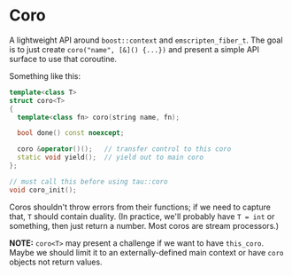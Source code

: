 # Coro
A lightweight API around `boost::context` and `emscripten_fiber_t`. The goal is to just create `coro("name", [&]() {...})` and present a simple API surface to use that coroutine.

Something like this:

```cpp
template<class T>
struct coro<T>
{
  template<class fn> coro(string name, fn);

  bool done() const noexcept;

  coro &operator()();   // transfer control to this coro
  static void yield();  // yield out to main coro
};

// must call this before using tau::coro
void coro_init();
```

Coros shouldn't throw errors from their functions; if we need to capture that, `T` should contain duality. (In practice, we'll probably have `T = int` or something, then just return a number. Most coros are stream processors.)

**NOTE:** `coro<T>` may present a challenge if we want to have `this_coro`. Maybe we should limit it to an externally-defined main context or have `coro` objects not return values.
